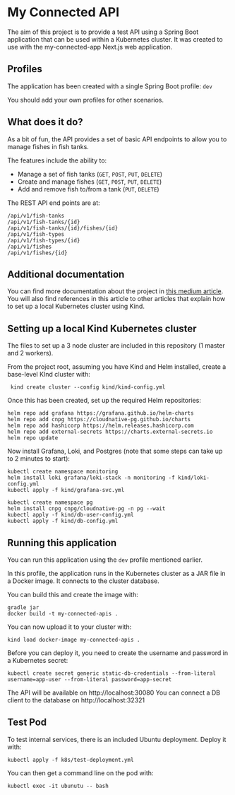 # My Connected API
The aim of this project is to provide a test API using a Spring Boot 
application that can be used within a Kubernetes cluster.
It was created to use with the my-connected-app Next.js web
application.

## Profiles
The application has been created with a single Spring Boot profile: `dev`

You should add your own profiles for other scenarios.

## What does it do?
As a bit of fun, the API provides a set of basic API endpoints to allow you to
manage fishes in fish tanks.

The features include the ability to:
* Manage a set of fish tanks (`GET`, `POST`, `PUT`, `DELETE`)
* Create and manage fishes (`GET`, `POST`, `PUT`, `DELETE`)
* Add and remove fish to/from a tank (`PUT`, `DELETE`)

The REST API end points are at:

    /api/v1/fish-tanks
    /api/v1/fish-tanks/{id}
    /api/v1/fish-tanks/{id}/fishes/{id}
    /api/v1/fish-types
    /api/v1/fish-types/{id}
    /api/v1/fishes
    /api/v1/fishes/{id}

## Additional documentation
You can find more documentation about the project in
[this medium article](https://medium.com/@martin.hodges). You will also find references 
in this article to other articles that explain how to
set up a local Kubernetes cluster using Kind.

## Setting up a local Kind Kubernetes cluster

The files to set up a 3 node cluster are included in this repository
(1 master and 2 workers).

From the project root, assuming you have Kind and Helm installed,
create a base-level KInd cluster with:
```
 kind create cluster --config kind/kind-config.yml
```
Once this has been created, set up the required Helm repositories:
```
helm repo add grafana https://grafana.github.io/helm-charts
helm repo add cnpg https://cloudnative-pg.github.io/charts
helm repo add hashicorp https://helm.releases.hashicorp.com
helm repo add external-secrets https://charts.external-secrets.io
helm repo update
```
Now install Grafana, Loki, and Postgres (note that some
steps can take up to 2 minutes to start):
```
kubectl create namespace monitoring
helm install loki grafana/loki-stack -n monitoring -f kind/loki-config.yml
kubectl apply -f kind/grafana-svc.yml

kubectl create namespace pg
helm install cnpg cnpg/cloudnative-pg -n pg --wait
kubectl apply -f kind/db-user-config.yml
kubectl apply -f kind/db-config.yml
```

## Running this application
You can run this application using the `dev` profile mentioned earlier.

In this profile, the application runs in the Kubernetes cluster
as a JAR file in a Docker image. It connects to the cluster database.

You can build this and create the image with:
```
gradle jar
docker build -t my-connected-apis .
```
You can now upload it to your cluster with:
```
kind load docker-image my-connected-apis .
```
Before you can deploy it, you need to create the username
and password in a Kubernetes secret:
```
kubectl create secret generic static-db-credentials --from-literal username=app-user --from-literal password=app-secret
```
The API will be available on http://localhost:30080
You can connect a DB client to the database on http://localhost:32321

## Test Pod
To test internal services, there is an included Ubuntu deployment.
Deploy it with:
```
kubectl apply -f k8s/test-deployment.yml
```
You can then get a command line on the pod with:
```
kubectl exec -it ubunutu -- bash
```